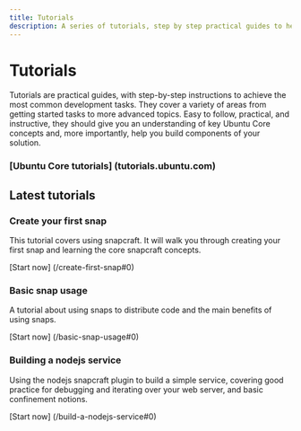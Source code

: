```yaml
---
title: Tutorials
description: A series of tutorials, step by step practical guides to help you achieve a variety of tasks from writing your first snap to building a node.js service.
---
```


# Tutorials

Tutorials are practical guides, with step-by-step instructions to achieve the most common development tasks. They cover a variety of areas from getting started tasks to more advanced topics. Easy to follow, practical, and instructive, they should give you an understanding of key Ubuntu Core concepts and, more importantly, help you build components of your solution.

### [Ubuntu Core tutorials] (tutorials.ubuntu.com)

## Latest tutorials

### Create your first snap

This tutorial covers using snapcraft. It will walk you through creating your first snap and learning the core snapcraft concepts.

[Start now] (/create-first-snap#0)

### Basic snap usage

A tutorial about using snaps to distribute code and the main benefits of using snaps.

[Start now] (/basic-snap-usage#0)

### Building a nodejs service 

Using the nodejs snapcraft plugin to build a simple service, covering good practice for debugging and iterating over your web server, and basic confinement notions.

[Start now] (/build-a-nodejs-service#0)
